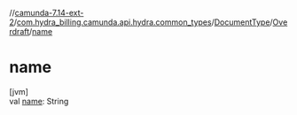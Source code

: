 //[camunda-7.14-ext-2](../../../../index.md)/[com.hydra_billing.camunda.api.hydra.common_types](../../index.md)/[DocumentType](../index.md)/[Overdraft](index.md)/[name](name.md)

# name

[jvm]\
val [name](name.md): String
